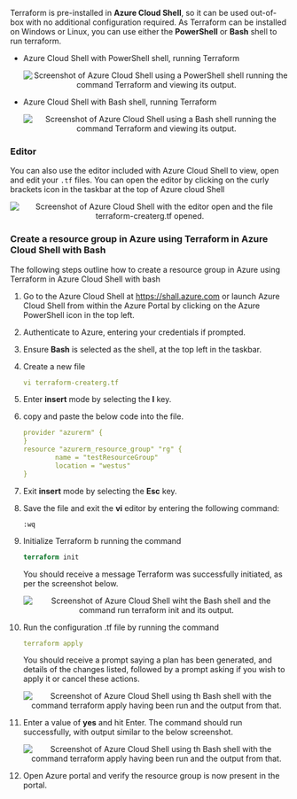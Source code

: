 Terraform is pre-installed in **Azure Cloud Shell**, so it can be used out-of-box with no additional configuration required. As Terraform can be installed on Windows or Linux, you can use either the **PowerShell** or **Bash** shell to run terraform.


- Azure Cloud Shell with PowerShell shell, running Terraform

    <p style="text-align:center;"><img src="../Linked_Image_Files/terraformacs1.png" alt="Screenshot of Azure Cloud Shell using a PowerShell shell running the command Terraform and viewing its output."></p>

- Azure Cloud Shell with Bash shell, running Terraform

    <p style="text-align:center;"><img src="../Linked_Image_Files/terraformacs2.png" alt="Screenshot of Azure Cloud Shell using a Bash shell running the command Terraform and viewing its output."></p>
    

### Editor
You can also use the editor included with Azure Cloud Shell to view, open and edit your `.tf` files. You can open the editor by clicking on the curly brackets icon in the taskbar at the top of Azure cloud Shell


<p style="text-align:center;"><img src="../Linked_Image_Files/terraformacs3.png" alt="Screenshot of Azure Cloud Shell with the editor open and the file terraform-createrg.tf opened."></p>

### Create a resource group in Azure using Terraform in Azure Cloud Shell with Bash
The following steps outline how to create a resource group in Azure using Terraform in Azure Cloud Shell with bash

1. Go to the Azure Cloud Shell at https://shall.azure.com or launch Azure Cloud Shell from within the Azure Portal by clicking on the Azure PowerShell icon in the top left.
2. Authenticate to Azure, entering your credentials if prompted.
3. Ensure **Bash** is selected as the shell, at the top left in the taskbar.

4. Create a new file

    ```yml
    vi terraform-createrg.tf
    ```

5. Enter **insert** mode by selecting the **I** key.
6. copy and paste the below code into the file.

    ```yml
    provider "azurerm" {
    }
    resource "azurerm_resource_group" "rg" {
            name = "testResourceGroup"
            location = "westus"
    }
    ```

7. Exit **insert** mode by selecting the **Esc** key.

8. Save the file and exit the **vi** editor by entering the following command:
 
    ```
    :wq
    ```

9. Initialize Terraform b running the command

    ```terraform
    terraform init
    ```

    You should receive a message Terraform was successfully initiated, as per the screenshot below.

    <p style="text-align:center;"><img src="../Linked_Image_Files/terraformacs5.png" alt="Screenshot of Azure Cloud Shell wiht the Bash shell and the command run terraform init and its output."></p>

9. Run the configuration .tf file by running the command

    ```yml
    terraform apply
    ```
    You should receive a prompt saying a plan has been generated, and details of the changes listed, followed by a prompt asking if you wish to apply it or cancel these actions.

    <p style="text-align:center;"><img src="../Linked_Image_Files/terraformacs4.png" alt="Screenshot of Azure Cloud Shell using th Bash shell with the command terraform apply having been run and the output from that."></p>

10. Enter a value of **yes** and hit Enter. The command should run successfully, with output similar to the below screenshot.

    <p style="text-align:center;"><img src="../Linked_Image_Files/terraformacs6.png" alt="Screenshot of Azure Cloud Shell using th Bash shell with the command terraform apply having been run and the output from that."></p>

11. Open Azure portal and verify the resource group is now present in the portal.